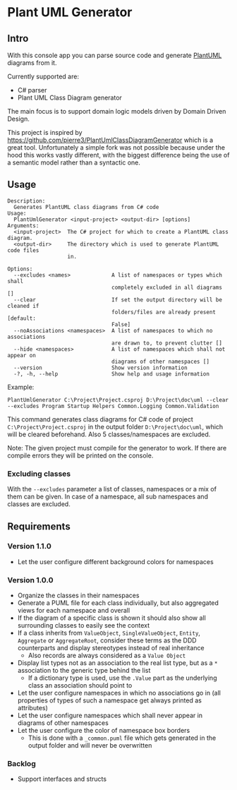 # Plant UML Generator
## Intro
With this console app you can parse source code and generate [PlantUML](https://plantuml.com/) diagrams from it.

Currently supported are:
* C# parser
* Plant UML Class Diagram generator

The main focus is to support domain logic models driven by Domain Driven Design.

This project is inspired by https://github.com/pierre3/PlantUmlClassDiagramGenerator which is a great tool. Unfortunately a simple fork was not possible because under the hood this works vastly different, with the biggest difference being the use of a semantic model rather than a syntactic one.

## Usage
```
Description:
  Generates PlantUML class diagrams from C# code
Usage:
  PlantUmlGenerator <input-project> <output-dir> [options]
Arguments:
  <input-project>  The C# project for which to create a PlantUML class diagram.
  <output-dir>     The directory which is used to generate PlantUML code files
                   in.

Options:
  --excludes <names>             A list of namespaces or types which shall
                                 completely excluded in all diagrams []
  --clear                        If set the output directory will be cleaned if
                                 folders/files are already present [default:
                                 False]
  --noAssociations <namespaces>  A list of namespaces to which no associations
                                 are drawn to, to prevent clutter []
  --hide <namespaces>            A list of namespaces which shall not appear on
                                 diagrams of other namespaces []
  --version                      Show version information
  -?, -h, --help                 Show help and usage information
```

Example:

`PlantUmlGenerator C:\Project\Project.csproj D:\Project\doc\uml --clear --excludes Program Startup Helpers Common.Logging Common.Validation`

This command generates class diagrams for C# code of project `C:\Project\Project.csproj` in the output folder `D:\Project\doc\uml`, which will be cleared beforehand. Also 5 classes/namespaces are excluded.

Note: The given project must compile for the generator to work. If there are compile errors they will be printed on the console.

### Excluding classes

With the `--excludes` parameter a list of classes, namespaces or a mix of them can be given. In case of a namespace, all sub namespaces and classes are excluded.

## Requirements

### Version 1.1.0
* Let the user configure different background colors for namespaces

### Version 1.0.0
* Organize the classes in their namespaces
* Generate a PUML file for each class individually, but also aggregated views for each namespace and overall
* If the diagram of a specific class is shown it should also show all surrounding classes to easily see the context
* If a class inherits from `ValueObject`, `SingleValueObject`, `Entity`, `Aggregate` or `AggregateRoot`, consider these terms as the DDD counterparts and display stereotypes instead of real inheritance
  * Also records are always considered as a `Value Object`
* Display list types not as an association to the real list type, but as a `*` association to the generic type behind the list
  * If a dictionary type is used, use the `.Value` part as the underlying class an association should point to
* Let the user configure namespaces in which no associations go in (all properties of types of such a namespace get always printed as attributes)
* Let the user configure namespaces which shall never appear in diagrams of other namespaces
* Let the user configure the color of namespace box borders
  * This is done with a `_common.puml` file which gets generated in the output folder and will never be overwritten

### Backlog
* Support interfaces and structs
